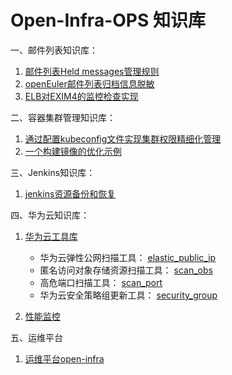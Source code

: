 # Open-Infra-OPS 知识库

一、邮件列表知识库：
1. [邮件列表Held messages管理规则](https://github.com/Open-Infra-Ops/Config_Info/blob/main/mail/held_messages.md)
2. [openEuler邮件列表归档信息脱敏](https://github.com/Open-Infra-Ops/Config_Info/blob/main/mail/archives_desensitization.md)
3. [ELB对EXIM4的监控检查实现](https://github.com/Open-Infra-Ops/Config_Info/blob/main/mail/elb%E5%AF%B9exim4%E7%9A%84%E5%81%A5%E5%BA%B7%E6%A3%80%E6%9F%A5%E5%AE%9E%E7%8E%B0.md)

二、容器集群管理知识库：
1. [通过配置kubeconfig文件实现集群权限精细化管理](https://github.com/Open-Infra-Ops/ops-docs/blob/main/k8s/rbac/README.md)
2. [一个构建镜像的优化示例](https://github.com/Open-Infra-Ops/ops-docs/blob/main/docker-build/example-01/Note.md)

三、Jenkins知识库：
1. [jenkins资源备份和恢复](https://github.com/Open-Infra-Ops/jenkins-tools)

四、华为云知识库：
1. [华为云工具库](https://github.com/Open-Infra-Ops/huaweicloud-tools)

   + 华为云弹性公网扫描工具： [elastic_public_ip](https://github.com/Open-Infra-Ops/huaweicloud-tools/tree/main/elastic_public_ip)
   + 匿名访问对象存储资源扫描工具： [scan_obs](https://github.com/Open-Infra-Ops/huaweicloud-tools/tree/main/scan_obs)
   + 高危端口扫描工具： [scan_port](https://github.com/Open-Infra-Ops/huaweicloud-tools/tree/main/scan_port)
   + 华为云安全策略组更新工具： [security_group](https://github.com/Open-Infra-Ops/huaweicloud-tools/tree/main/security_group)

2. [性能监控](https://github.com/Open-Infra-Ops/monitor)

五、运维平台
1. [运维平台open-infra](https://github.com/Open-Infra-Ops/open-infra)




